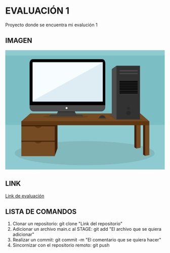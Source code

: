 # EVALUACIÓN 1
Proyecto donde se encuentra mi evalución 1
## IMAGEN
![Imagen para la evaluación](https://github.com/jfUPB/sc-2022-20-eval1-Cramher/blob/master/Imagen/compescritorio-01_xl.png)
## LINK
[Link de evaluación](https://github.com/jfUPB/sc-2022-20-eval1-Cramher)
## LISTA DE COMANDOS
1. Clonar un repositorio: git clone "Link del repositorio"
2. Adicionar un archivo main.c al STAGE: git add "El archivo que se quiera adicionar"
3. Realizar un commit: git commit -m "El comentario que se quiera hacer"
4. Sincornizar con el repositorio remoto: git push  
